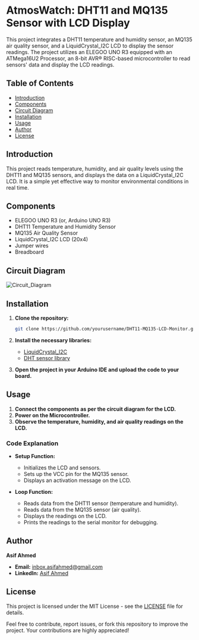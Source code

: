 # AtmosWatch: DHT11 and MQ135 Sensor with LCD Display

This project integrates a DHT11 temperature and humidity sensor, an MQ135 air quality sensor, and a LiquidCrystal_I2C LCD to display the sensor readings. The project utilizes an ELEGOO UNO R3 equipped with an ATMega16U2 Processor, an 8-bit AVR® RISC-based microcontroller to read sensors' data and display the LCD readings.

## Table of Contents
- [Introduction](#introduction)
- [Components](#components)
- [Circuit Diagram](#circuit-diagram)
- [Installation](#installation)
- [Usage](#usage)
- [Author](#author)
- [License](#license)

## Introduction
This project reads temperature, humidity, and air quality levels using the DHT11 and MQ135 sensors, and displays the data on a LiquidCrystal_I2C LCD. It is a simple yet effective way to monitor environmental conditions in real time.

## Components
- ELEGOO UNO R3 (or, Arduino UNO R3)
- DHT11 Temperature and Humidity Sensor
- MQ135 Air Quality Sensor
- LiquidCrystal_I2C LCD (20x4)
- Jumper wires
- Breadboard

## Circuit Diagram
![Circuit_Diagram](https://github.com/mechasif/DHT11-MQ135-LCD-Monitor/blob/main/Images/Circuit_Diagram.png)


## Installation
1. **Clone the repository:**
   ```sh
   git clone https://github.com/yourusername/DHT11-MQ135-LCD-Monitor.git
   ```
2. **Install the necessary libraries:**
   - [LiquidCrystal_I2C](https://github.com/johnrickman/LiquidCrystal_I2C)
   - [DHT sensor library](https://github.com/adafruit/DHT-sensor-library)

3. **Open the project in your Arduino IDE and upload the code to your board.**

## Usage
1. **Connect the components as per the circuit diagram for the LCD.**
2. **Power on the Microcontroller.**
3. **Observe the temperature, humidity, and air quality readings on the LCD.**

### Code Explanation
- **Setup Function:**
  - Initializes the LCD and sensors.
  - Sets up the VCC pin for the MQ135 sensor.
  - Displays an activation message on the LCD.

- **Loop Function:**
  - Reads data from the DHT11 sensor (temperature and humidity).
  - Reads data from the MQ135 sensor (air quality).
  - Displays the readings on the LCD.
  - Prints the readings to the serial monitor for debugging.

## Author
**Asif Ahmed**

- **Email:** inbox.asifahmed@gmail.com
- **LinkedIn:** [Asif Ahmed](https://www.linkedin.com/in/mechasif/)

## License
This project is licensed under the MIT License - see the [LICENSE](LICENSE) file for details.

Feel free to contribute, report issues, or fork this repository to improve the project. Your contributions are highly appreciated!
